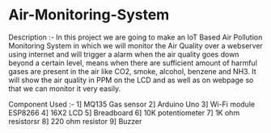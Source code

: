# Air-Monitoring-System

Description :- 
In this project we are going to make an IoT Based Air Pollution Monitoring System in which we will monitor the Air Quality over a webserver using internet and will trigger a alarm when the air quality goes down beyond a certain level, means when there are sufficient amount of harmful gases are present in the air like CO2, smoke, alcohol, benzene and NH3. It will show the air quality in PPM on the LCD and as well as on webpage so that we can monitor it very easily.

Component Used :-
1] MQ135 Gas sensor
2] Arduino Uno
3] Wi-Fi module ESP8266
4] 16X2 LCD
5] Breadboard
6] 10K potentiometer
7] 1K ohm resistorsr
8] 220 ohm resistor
9] Buzzer
